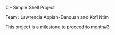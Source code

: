 C - Simple Shell Project

Team : Lawrencia Appiah-Danquah and Kofi Ntim

This project is a milestone to proceed to month#3



